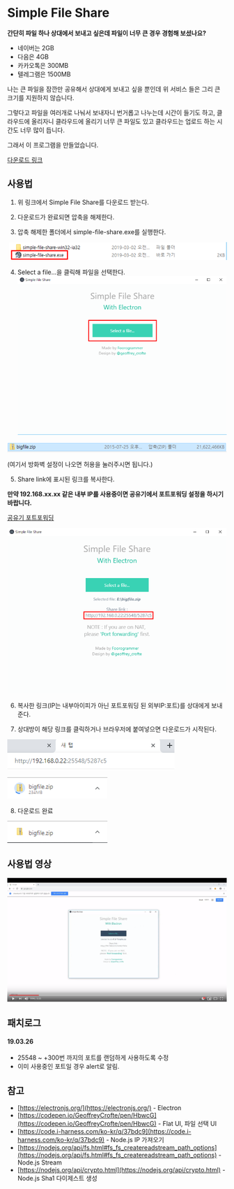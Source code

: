 # Simple File Share

**간단히 파일 하나 상대에서 보내고 싶은데 파일이 너무 큰 경우 경험해 보셨나요?**

- 네이버는 2GB
- 다음은 4GB
- 카카오톡은 300MB
- 텔레그램은 1500MB

나는 큰 파일을 잠깐만 공유해서 상대에게 보내고 싶을 뿐인데 위 서비스 들은 그리 큰 크기를 지원하지 않습니다.

그렇다고 파일을 여러개로 나눠서 보내자니 번거롭고 나누는데 시간이 들기도 하고, 클라우드에 올리자니 클라우드에 올리기 너무 큰 파일도 있고 클라우드는 업로드 하는 시간도 너무 많이 듭니다.

그래서 이 프로그램을 만들었습니다.

[다운로드 링크](https://github.com/lleellee0/simple-file-share/releases/download/v1.1/v1.1.simple-file-share-win32-ia32.zip)


## 사용법

1. 위 링크에서 Simple File Share를 다운로드 받는다.

2. 다운로드가 완료되면 압축을 해제한다.

3. 압축 해제한 폴더에서 simple-file-share.exe를 실행한다.

![img1](https://github.com/lleellee0/images/blob/master/1.png?raw=true)

4. Select a file...을 클릭해 파일을 선택한다.
![img2](https://github.com/lleellee0/images/blob/master/2.png?raw=true)

![img3](https://github.com/lleellee0/images/blob/master/3.png?raw=true)

(여기서 방화벽 설정이 나오면 허용을 눌러주시면 됩니다.)

5. Share link에 표시된 링크를 복사한다.

**만약 192.168.xx.xx 같은 내부 IP를 사용중이면 공유기에서 포트포워딩 설정을 하시기 바랍니다.**

[공유기 포트포워딩](https://www.google.com/search?q=%EA%B3%B5%EC%9C%A0%EA%B8%B0+%ED%8F%AC%ED%8A%B8%ED%8F%AC%EC%9B%8C%EB%94%A9&rlz=1C1SQJL_koKR810KR810&oq=%EA%B3%B5%EC%9C%A0%EA%B8%B0+%ED%8F%AC%ED%8A%B8%ED%8F%AC%EC%9B%8C%EB%94%A9&aqs=chrome..69i57j0l5.2484j1j7&sourceid=chrome&ie=UTF-8)

![img4](https://github.com/lleellee0/images/blob/master/4.png?raw=true)

6. 복사한 링크(IP는 내부아이피가 아닌 포트포워딩 된 외부IP:포트)를 상대에게 보내준다.

7. 상대방이 해당 링크를 클릭하거나 브라우저에 붙여넣으면 다운로드가 시작된다.

![img5](https://github.com/lleellee0/images/blob/master/5.png?raw=true)

![img6](https://github.com/lleellee0/images/blob/master/6.png?raw=true)

8. 다운로드 완료

![img7](https://github.com/lleellee0/images/blob/master/7.png?raw=true)


## 사용법 영상
[![사용법 유튜브 영상](https://github.com/lleellee0/images/blob/master/fileshareuse.png?raw=true)](https://www.youtube.com/watch?v=bUs8SADLI7g)

## 패치로그
#### 19.03.26
- 25548 ~ +300번 까지의 포트를 랜덤하게 사용하도록 수정
- 이미 사용중인 포트일 경우 alert로 알림.



## 참고

- [https://electronjs.org/](https://electronjs.org/) - Electron
- [https://codepen.io/GeoffreyCrofte/pen/HbwcG](https://codepen.io/GeoffreyCrofte/pen/HbwcG) - Flat UI, 파일 선택 UI
- [https://code.i-harness.com/ko-kr/q/37bdc9](https://code.i-harness.com/ko-kr/q/37bdc9) - Node.js IP 가져오기
- [https://nodejs.org/api/fs.html#fs_fs_createreadstream_path_options](https://nodejs.org/api/fs.html#fs_fs_createreadstream_path_options) - Node.js Stream
- [https://nodejs.org/api/crypto.html](https://nodejs.org/api/crypto.html) - Node.js Sha1 다이제스트 생성

